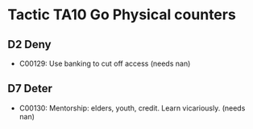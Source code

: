 # Tactic TA10 Go Physical counters


## D2 Deny
* C00129: Use banking to cut off access  (needs nan)

## D7 Deter
* C00130: Mentorship: elders, youth, credit. Learn vicariously. (needs nan)
